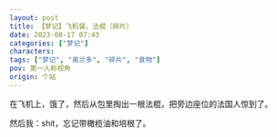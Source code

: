 ```yaml
---
layout: post
title: 【梦记】飞机餐，法棍（碎片）
date: 2023-08-17 07:43
categories: ["梦记"]
characters: 
tags: ["梦记", "奥兰多", "碎片", "食物"]
pov: 第一人称视角
origin: 个站
---
```


在飞机上，饿了，然后从包里掏出一根法棍，把旁边座位的法国人惊到了。

然后我：shit，忘记带橄榄油和培根了。
